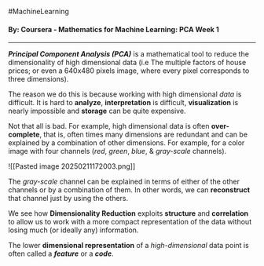 #MachineLearning 
#### By: Coursera - Mathematics for Machine Learning: PCA Week 1
---
***Principal Component Analysis (PCA)*** is a mathematical tool to reduce the dimensionality of high dimensional data (i.e The multiple factors of house prices; or even a 640x480 pixels image, where every pixel corresponds to three dimensions).

The reason we do this is because working with high dimensional *data* is difficult. It is hard to **analyze**, **interpretation** is difficult, **visualization** is nearly impossible and **storage** can be quite expensive.

Not that all is bad. For example, high dimensional data is often **over-complete**, that is, often times many dimensions are redundant and can be explained by a combination of other dimensions. For example, for a color image with four channels (*red*, *green*, *blue*, & *gray-scale* channels). 

![[Pasted image 20250211172003.png]]

The *gray-scale* channel can be explained in terms of either of the other channels or by a combination of them. In other words, we can **reconstruct** that channel just by using the others.

We see how **Dimensionality Reduction** exploits **structure** and **correlation** to allow us to work with a more compact representation of the data without losing much (or ideally any) information.

The lower **dimensional representation** of a *high-dimensional* data point is often called a ***feature*** or a ***code***.